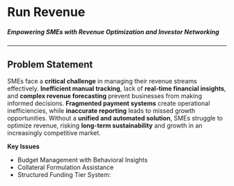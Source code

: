 # Run Revenue
##### Empowering SMEs with Revenue Optimization and Investor Networking
--- 
 
## **Problem Statement**  
SMEs face a **critical challenge** in managing their revenue streams effectively. **Inefficient manual tracking**, lack of **real-time financial insights**, and **complex revenue forecasting** prevent businesses from making informed decisions. **Fragmented payment systems** create operational inefficiencies, while **inaccurate reporting** leads to missed growth opportunities. Without a **unified and automated solution**, SMEs struggle to optimize revenue, risking **long-term sustainability** and growth in an increasingly competitive market.

**Key Issues**  
- Budget Management with Behavioral Insights
- Collateral Formulation Assistance
- Structured Funding Tier System:


